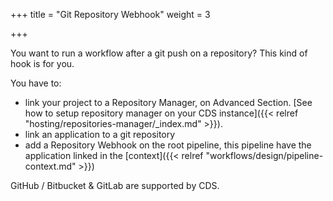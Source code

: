 +++
title = "Git Repository Webhook"
weight = 3

+++

You want to run a workflow after a git push on a repository? This kind of hook is for you.

You have to:

* link your project to a Repository Manager, on Advanced Section. [See how to setup repository manager on your CDS instance]({{< relref "hosting/repositories-manager/_index.md" >}}).
* link an application to a git repository
* add a Repository Webhook on the root pipeline, this pipeline have the application linked in the [context]({{< relref "workflows/design/pipeline-context.md" >}})

GitHub / Bitbucket & GitLab are supported by CDS.
